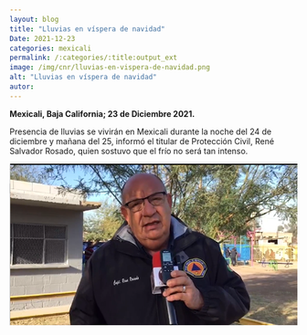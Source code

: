 ```yaml
---
layout: blog
title: "Lluvias en víspera de navidad"
Date: 2021-12-23
categories: mexicali
permalink: /:categories/:title:output_ext
image: /img/cnr/lluvias-en-vispera-de-navidad.png
alt: "Lluvias en víspera de navidad"
autor:
---
```


**Mexicali, Baja California; 23 de Diciembre 2021.** 

Presencia de lluvias se vivirán en Mexicali durante la noche del 24 de diciembre y mañana del 25, informó el titular de Protección Civil, René Salvador Rosado, quien sostuvo que el frío no será tan intenso.

<div id="carouselExampleSlidesOnly" class="carousel slide" data-ride="carousel">
  <div class="carousel-inner">
    <div class="carousel-item active">
       <img class="d-block w-100" src="/img/cnr/lluvias-en-vispera-de-navidad.png" loading="lazy"  alt="Lluvias en víspera de navidad">
    </div>
  </div>
</div>